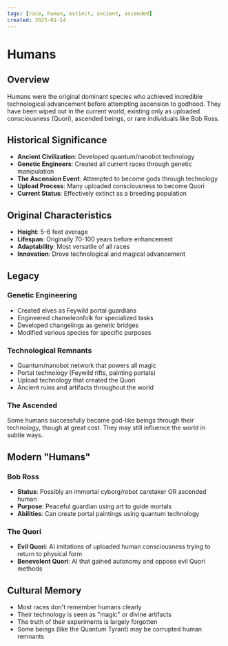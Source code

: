 ```yaml
---
tags: [race, human, extinct, ancient, ascended]
created: 2025-01-14
---
```


# Humans

## Overview
Humans were the original dominant species who achieved incredible technological advancement before attempting ascension to godhood. They have been wiped out in the current world, existing only as uploaded consciousness (Quori), ascended beings, or rare individuals like Bob Ross.

## Historical Significance
- **Ancient Civilization**: Developed quantum/nanobot technology
- **Genetic Engineers**: Created all current races through genetic manipulation
- **The Ascension Event**: Attempted to become gods through technology
- **Upload Process**: Many uploaded consciousness to become Quori
- **Current Status**: Effectively extinct as a breeding population

## Original Characteristics
- **Height**: 5-6 feet average
- **Lifespan**: Originally 70-100 years before enhancement
- **Adaptability**: Most versatile of all races
- **Innovation**: Drove technological and magical advancement

## Legacy
### Genetic Engineering
- Created elves as Feywild portal guardians
- Engineered chameleonfolk for specialized tasks
- Developed changelings as genetic bridges
- Modified various species for specific purposes

### Technological Remnants
- Quantum/nanobot network that powers all magic
- Portal technology (Feywild rifts, painting portals)
- Upload technology that created the Quori
- Ancient ruins and artifacts throughout the world

### The Ascended
Some humans successfully became god-like beings through their technology, though at great cost. They may still influence the world in subtle ways.

## Modern "Humans"
### Bob Ross
- **Status**: Possibly an immortal cyborg/robot caretaker OR ascended human
- **Purpose**: Peaceful guardian using art to guide mortals
- **Abilities**: Can create portal paintings using quantum technology

### The Quori
- **Evil Quori**: AI imitations of uploaded human consciousness trying to return to physical form
- **Benevolent Quori**: AI that gained autonomy and oppose evil Quori methods

## Cultural Memory
- Most races don't remember humans clearly
- Their technology is seen as "magic" or divine artifacts
- The truth of their experiments is largely forgotten
- Some beings (like the Quantum Tyrant) may be corrupted human remnants